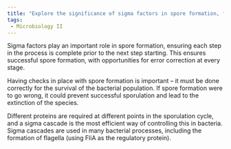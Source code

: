 ```yaml
---
title: "Explore the significance of sigma factors in spore formation, focusing on their roles in regulating gene expression during different stages of spore development. "
tags:
 - Microbiology II
---
```

Sigma factors play an important role in spore formation, ensuring each step in the process is complete prior to the next step starting. This ensures successful spore formation, with opportunities for error correction at every stage.  

Having checks in place with spore formation is important – it must be done correctly for the survival of the bacterial population. If spore formation were to go wrong, it could prevent successful sporulation and lead to the extinction of the species.  

Different proteins are required at different points in the sporulation cycle, and a sigma cascade is the most efficient way of controlling this in bacteria. Sigma cascades are used in many bacterial processes, including the formation of flagella (using FliA as the regulatory protein).  
